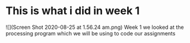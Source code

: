 # This is what i did in week 1

![](Screen Shot 2020-08-25 at 1.56.24 am.png)
Week 1 we looked at the processing program which we will be using to code our assignments
